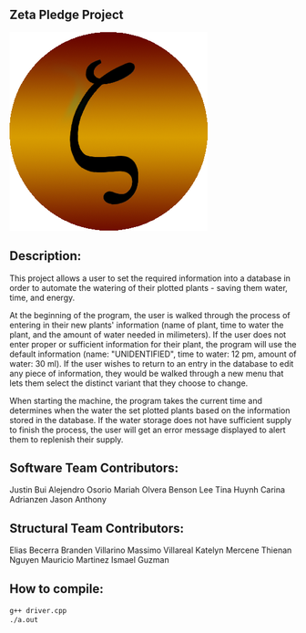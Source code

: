 ## Zeta Pledge Project

<img src="Theta_Tau_Zeta_Pledge_Class.png" alt="My cool logo"/>

## Description:

This project allows a user to set the required information into a database in order to automate the watering of their plotted plants - saving them water, time, and energy.

At the beginning of the program, the user is walked through the process of entering in their new plants' information (name of plant, time to water the plant, and the amount of water needed in milimeters). If the user does not enter proper or sufficient information for their plant, the program will use the default information (name: "UNIDENTIFIED", time to water: 12 pm, amount of water: 30 ml). If the user wishes to return to an entry in the database to edit any piece of information, they would be walked through a new menu that lets them select the distinct variant that they choose to change.

When starting the machine, the program takes the current time and determines when the water the set plotted plants based on the information stored in the database. If the water storage does not have sufficient supply to finish the process, the user will get an error message displayed to alert them to replenish their supply.

## Software Team Contributors:

Justin Bui
Alejendro Osorio
Mariah Olvera
Benson Lee
Tina Huynh
Carina Adrianzen
Jason Anthony

## Structural Team Contributors:

Elias Becerra
Branden Villarino
Massimo Villareal
Katelyn Mercene
Thienan Nguyen
Mauricio Martinez
Ismael Guzman

## How to compile:

    g++ driver.cpp
    ./a.out
